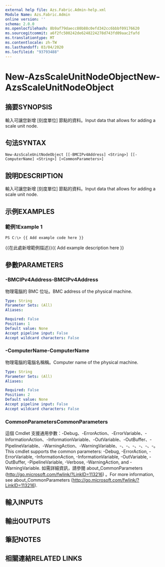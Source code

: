 ```yaml
---
external help file: Azs.Fabric.Admin-help.xml
Module Name: Azs.Fabric.Admin
online version: ''
schema: 2.0.0
ms.openlocfilehash: 8b9af79daecc80b88c0efd342cc6bbbf09176620
ms.sourcegitcommit: a6f2fc500242de6248224278d743fd09aac2fafd
ms.translationtype: MT
ms.contentlocale: zh-TW
ms.lasthandoff: 03/04/2020
ms.locfileid: "93793488"
---
```

# <span data-ttu-id="1433f-101">New-AzsScaleUnitNodeObject</span><span class="sxs-lookup"><span data-stu-id="1433f-101">New-AzsScaleUnitNodeObject</span></span>

## <span data-ttu-id="1433f-102">摘要</span><span class="sxs-lookup"><span data-stu-id="1433f-102">SYNOPSIS</span></span>
<span data-ttu-id="1433f-103">輸入可讓您新增 [刻度單位] 節點的資料。</span><span class="sxs-lookup"><span data-stu-id="1433f-103">Input data that allows for adding a scale unit node.</span></span>

## <span data-ttu-id="1433f-104">句法</span><span class="sxs-lookup"><span data-stu-id="1433f-104">SYNTAX</span></span>

```
New-AzsScaleUnitNodeObject [[-BMCIPv4Address] <String>] [[-ComputerName] <String>] [<CommonParameters>]
```

## <span data-ttu-id="1433f-105">說明</span><span class="sxs-lookup"><span data-stu-id="1433f-105">DESCRIPTION</span></span>
<span data-ttu-id="1433f-106">輸入可讓您新增 [刻度單位] 節點的資料。</span><span class="sxs-lookup"><span data-stu-id="1433f-106">Input data that allows for adding a scale unit node.</span></span>

## <span data-ttu-id="1433f-107">示例</span><span class="sxs-lookup"><span data-stu-id="1433f-107">EXAMPLES</span></span>

### <span data-ttu-id="1433f-108">範例1</span><span class="sxs-lookup"><span data-stu-id="1433f-108">Example 1</span></span>
```
PS C:\> {{ Add example code here }}
```

<span data-ttu-id="1433f-109">{{在此處新增範例描述}}</span><span class="sxs-lookup"><span data-stu-id="1433f-109">{{ Add example description here }}</span></span>

## <span data-ttu-id="1433f-110">參數</span><span class="sxs-lookup"><span data-stu-id="1433f-110">PARAMETERS</span></span>

### <span data-ttu-id="1433f-111">-BMCIPv4Address</span><span class="sxs-lookup"><span data-stu-id="1433f-111">-BMCIPv4Address</span></span>
<span data-ttu-id="1433f-112">物理電腦的 BMC 位址。</span><span class="sxs-lookup"><span data-stu-id="1433f-112">BMC address of the physical machine.</span></span>

```yaml
Type: String
Parameter Sets: (All)
Aliases: 

Required: False
Position: 1
Default value: None
Accept pipeline input: False
Accept wildcard characters: False
```

### <span data-ttu-id="1433f-113">-ComputerName</span><span class="sxs-lookup"><span data-stu-id="1433f-113">-ComputerName</span></span>
<span data-ttu-id="1433f-114">物理電腦的電腦名稱稱。</span><span class="sxs-lookup"><span data-stu-id="1433f-114">Computer name of the physical machine.</span></span>

```yaml
Type: String
Parameter Sets: (All)
Aliases: 

Required: False
Position: 2
Default value: None
Accept pipeline input: False
Accept wildcard characters: False
```

### <span data-ttu-id="1433f-115">CommonParameters</span><span class="sxs-lookup"><span data-stu-id="1433f-115">CommonParameters</span></span>
<span data-ttu-id="1433f-116">這個 Cmdlet 支援通用參數：-Debug、-ErrorAction、-ErrorVariable、-InformationAction、-InformationVariable、-OutVariable、-OutBuffer、-PipelineVariable、-WarningAction、-WarningVariable、-、-、-、-、-、-。</span><span class="sxs-lookup"><span data-stu-id="1433f-116">This cmdlet supports the common parameters: -Debug, -ErrorAction, -ErrorVariable, -InformationAction, -InformationVariable, -OutVariable, -OutBuffer, -PipelineVariable, -Verbose, -WarningAction, and -WarningVariable.</span></span> <span data-ttu-id="1433f-117">如需詳細資訊，請參閱 about_CommonParameters (http://go.microsoft.com/fwlink/?LinkID=113216) 。</span><span class="sxs-lookup"><span data-stu-id="1433f-117">For more information, see about_CommonParameters (http://go.microsoft.com/fwlink/?LinkID=113216).</span></span>

## <span data-ttu-id="1433f-118">輸入</span><span class="sxs-lookup"><span data-stu-id="1433f-118">INPUTS</span></span>

## <span data-ttu-id="1433f-119">輸出</span><span class="sxs-lookup"><span data-stu-id="1433f-119">OUTPUTS</span></span>

## <span data-ttu-id="1433f-120">筆記</span><span class="sxs-lookup"><span data-stu-id="1433f-120">NOTES</span></span>

## <span data-ttu-id="1433f-121">相關連結</span><span class="sxs-lookup"><span data-stu-id="1433f-121">RELATED LINKS</span></span>

